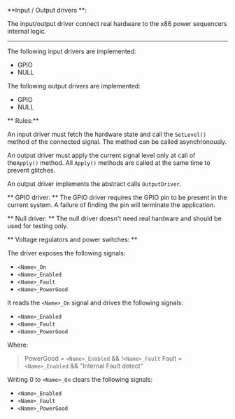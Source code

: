 **Input / Output drivers **:

The input/output driver connect real hardware to the x86 power sequencers
internal logic. 

** **
The following input drivers are implemented:
  - GPIO
  - NULL

The following output drivers are implemented:
  - GPIO
  - NULL


** Rules:**

An input driver must fetch the hardware state and call the `SetLevel()` method
of the connected signal. The method can be called asynchronously.

An output driver must apply the current signal level only at call of the`Apply()`
method. All `Apply()` methods are called at the same time to prevent glitches.

An output driver implements the abstract calls `OutputDriver`.


** GPIO driver: **
The GPIO driver requires the GPIO pin to be present in the current system.
A failure of finding the pin will terminate the application.

** Null driver: **
The null driver doesn't need real hardware and should be used for testing only.

** Voltage regulators and power switches: **

The driver exposes the following signals:
 - `<Name>_On`
 - `<Name>_Enabled`
 - `<Name>_Fault`
 - `<Name>_PowerGood`

It reads the `<Name>_On` signal and drives the following signals:
 - `<Name>_Enabled`
 - `<Name>_Fault`
 - `<Name>_PowerGood`

Where:

> PowerGood = `<Name>_Enabled` && !`<Name>_Fault`
> Fault = `<Name>_Enabled` && "Internal Fault detect"

Writing 0 to `<Name>_On` clears the following signals:
 - `<Name>_Enabled`
 - `<Name>_Fault`
 - `<Name>_PowerGood`

